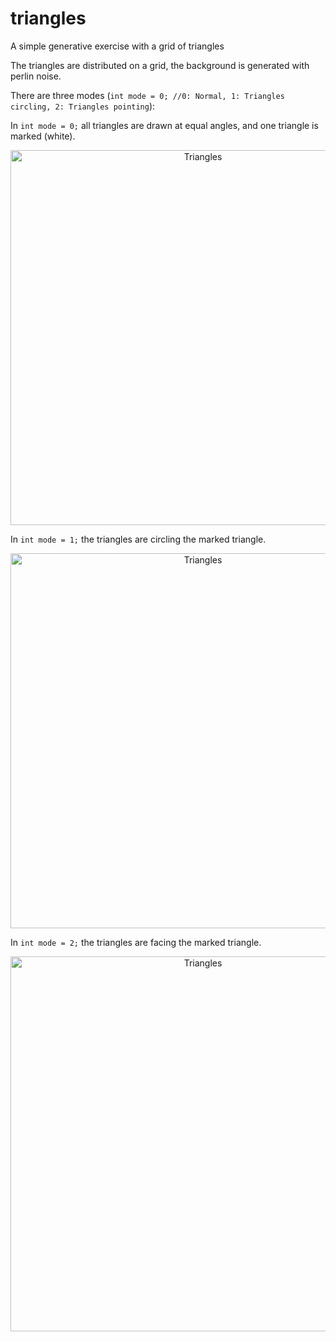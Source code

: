 # triangles
A simple generative exercise with a grid of triangles

The triangles are distributed on a grid, the background is generated with perlin noise.

There are three modes (`int mode = 0; //0: Normal, 1: Triangles circling, 2: Triangles pointing`):

In `int mode = 0;` all triangles are drawn at equal angles, and one triangle is marked (white).
<p align="center">
  <img alt="Triangles" src="https://github.com/jse-co/triangles/blob/master/images/triangles_1.png?raw=true" width="600" />
</p>

In `int mode = 1;` the triangles are circling the marked triangle.
<p align="center">
  <img alt="Triangles" src="https://github.com/jse-co/triangles/blob/master/images/triangles_2.png?raw=true" width="600" />
</p>

In `int mode = 2;` the triangles are facing the marked triangle.
<p align="center">
  <img alt="Triangles" src="https://github.com/jse-co/triangles/blob/master/images/triangles_3.png?raw=true" width="600" />
</p>

